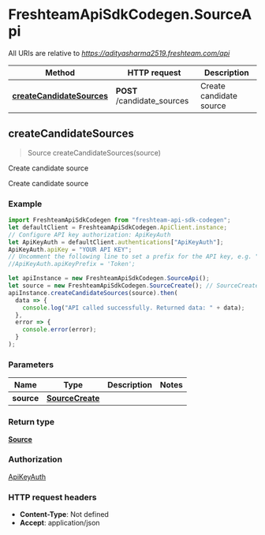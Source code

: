 # FreshteamApiSdkCodegen.SourceApi

All URIs are relative to *https://adityasharma2519.freshteam.com/api*

| Method                                                            | HTTP request                | Description             |
| ----------------------------------------------------------------- | --------------------------- | ----------------------- |
| [**createCandidateSources**](SourceApi.md#createCandidateSources) | **POST** /candidate_sources | Create candidate source |

## createCandidateSources

> Source createCandidateSources(source)

Create candidate source

Create candidate source

### Example

```javascript
import FreshteamApiSdkCodegen from "freshteam-api-sdk-codegen";
let defaultClient = FreshteamApiSdkCodegen.ApiClient.instance;
// Configure API key authorization: ApiKeyAuth
let ApiKeyAuth = defaultClient.authentications["ApiKeyAuth"];
ApiKeyAuth.apiKey = "YOUR API KEY";
// Uncomment the following line to set a prefix for the API key, e.g. "Token" (defaults to null)
//ApiKeyAuth.apiKeyPrefix = 'Token';

let apiInstance = new FreshteamApiSdkCodegen.SourceApi();
let source = new FreshteamApiSdkCodegen.SourceCreate(); // SourceCreate |
apiInstance.createCandidateSources(source).then(
  data => {
    console.log("API called successfully. Returned data: " + data);
  },
  error => {
    console.error(error);
  }
);
```

### Parameters

| Name       | Type                                | Description | Notes |
| ---------- | ----------------------------------- | ----------- | ----- |
| **source** | [**SourceCreate**](SourceCreate.md) |             |

### Return type

[**Source**](Source.md)

### Authorization

[ApiKeyAuth](../README.md#ApiKeyAuth)

### HTTP request headers

- **Content-Type**: Not defined
- **Accept**: application/json

